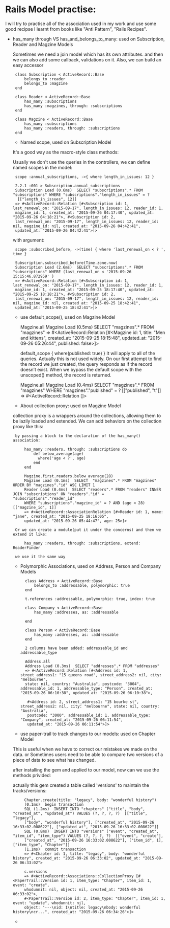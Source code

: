 Rails Model practise:
================================

I will try to practise all of the association used in my work and use some good recipse I learnt from books like
"Anti Pattern", "Rails Recipes". 

 - has_many through VS has_and_belongs_to_many: used on Subscription, Reader and Magzine Models
 
   Sometimes we need a join model which has its own attributes. and then we can also add some callback, validations on it. 
   Also, we can build an easy accessor 
   
   		class Subscription < ActiveRecord::Base
  			belongs_to :reader
  			belongs_to :magzine
		end
		
		class Reader < ActiveRecord::Base
  			has_many :subscriptions
  			has_many :magzines, through: :subscriptions
		end
		
		class Magzine < ActiveRecord::Base
  			has_many :subscriptions
  			has_many :readers, through: :subscriptions
		end
	
	- Named scope, used on Subscription Model
	
	It's a good way as the macro-style class methods: 
	
	Usually we don't use the queries in the controllers, we can define named scopes in the model:
	
		scope :annual_subscriptions, ->{ where length_in_issues: 12 }
	
		2.2.1 :001 > Subscription.annual_subscriptions
  		Subscription Load (0.6ms)  SELECT "subscriptions".* FROM "subscriptions" WHERE "subscriptions"."length_in_issues" = ? 
  		 [["length_in_issues", 12]]
 		=> #<ActiveRecord::Relation [#<Subscription id: 1, last_renewal_on: "2015-09-17", length_in_issues: 12, reader_id: 1, 
 		magzine_id: 1, created_at: "2015-09-26 04:17:40", updated_at: "2015-09-26 04:18:21">, #<Subscription id: 2, 
 		last_renewal_on: "2015-09-17", length_in_issues: 12, reader_id: nil, magzine_id: nil, created_at: "2015-09-26 04:42:41", 
 		updated_at: "2015-09-26 04:42:41">]> 
 	
 	with argument:
 	 
 		scope :subscribed_before, ->(time) { where 'last_renewal_on < ? ', time }
 		
 		Subscription.subscribed_before(Time.zone.now)
  		Subscription Load (2.6ms)  SELECT "subscriptions".* FROM "subscriptions" WHERE (last_renewal_on < '2015-09-26 15:15:46.872959' )
 		=> #<ActiveRecord::Relation [#<Subscription id: 1, last_renewal_on: "2015-09-17", length_in_issues: 12, reader_id: 1, 
 		magzine_id: 1, created_at: "2015-09-25 18:17:40", updated_at: "2015-09-25 18:18:21">, #<Subscription id: 2, 
 		last_renewal_on: "2015-09-17", length_in_issues: 12, reader_id: nil, magzine_id: nil, created_at: "2015-09-25 18:42:41", 
 		updated_at: "2015-09-25 18:42:41">]> 
 		
 	- use default_scope(), used on Magzine Model
 	
 		Magzine.all
  		Magzine Load (0.5ms)  SELECT "magzines".* FROM "magzines"
 		=> #<ActiveRecord::Relation [#<Magzine id: 1, title: "Men and kittens", created_at: "2015-09-25 18:15:48", 
 		updated_at: "2015-09-26 05:26:44", published: false>]> 
 		
 		default_scope { where(published: true) }
 		It will apply to all of the queries. Actually this is not used widely. On our first attempt to find the record we just created, 
 		the query responds as if the record doesn’t exist. When we bypass the default scope with the unscoped() method, the record is returned.
 		
 		Magzine.all
  		Magzine Load (0.4ms)  SELECT "magzines".* FROM "magzines" WHERE "magzines"."published" = ?  [["published", "t"]]
 		=> #<ActiveRecord::Relation []> 
 		
 	- About collection proxy: used on Magzine Model
 	
 	collection proxy is a wrappers around the collections, allowing them to be lazily loaded and extended. 
 	We can add behaviors on the collection proxy like this: 
	 	
	 	by passing a block to the declaration of the has_many() association: 
	 	
		 	has_many :readers, through: :subscriptions do
			    def below_average(age)
			      where('age < ?', age)
			    end
		  	end
	 	
	 		Magzine.first.readers.below_average(28)
	  		Magzine Load (0.1ms)  SELECT  "magzines".* FROM "magzines"  ORDER BY "magzines"."id" ASC LIMIT 1
	  		Reader Load (0.4ms)  SELECT "readers".* FROM "readers" INNER JOIN "subscriptions" ON "readers"."id" = "subscriptions"."reader_id" 
	  		WHERE "subscriptions"."magzine_id" = ? AND (age < 28)  [["magzine_id", 1]]
	 		=> #<ActiveRecord::AssociationRelation [#<Reader id: 1, name: "jane", created_at: "2015-09-25 18:16:05", 
	 		updated_at: "2015-09-26 05:44:47", age: 25>]> 
 		
 		Or we can create a module(put it under the concerns) and then we extend it like:
 		
 			has_many :readers, through: :subscriptions, extend: ReaderFinder
 		
 		we use it the same way
 		
 	- Polymorphic Associations,  used on Address, Person and Company Models
 	
 			class Address < ActiveRecord::Base
  				belongs_to :addressable, polymorphic: true
			end
			
			t.references :addressable, polymorphic: true, index: true
			
			class Company < ActiveRecord::Base
  				has_many :addresses, as: :addressable
  
			end
			
			class Person < ActiveRecord::Base
  				has_many :addresses, as: :addressable
			end
 		
			2 columns have been added: addressable_id and addressable_type
			
			Address.all
  			Address Load (0.3ms)  SELECT "addresses".* FROM "addresses"
 			=> #<ActiveRecord::Relation [#<Address id: 1, street_address1: "15 queens road", street_address2: nil, city: "melbourne", 
 			state: nil, country: "Australia", postcode: "3004", addressable_id: 1, addressable_type: "Person", created_at: "2015-09-26 06:10:38", updated_at: "2015-09-26 06:10:38">,
 			 
 			 #<Address id: 2, street_address1: "15 bourke st", street_address2: nil, city: "melbourne", state: nil, country: "Australia", 
 			 postcode: "3000", addressable_id: 1, addressable_type: "Company", created_at: "2015-09-26 06:11:54", 
 			 updated_at: "2015-09-26 06:11:54">]>
 	
 	- use paper-trail to track changes to our models: used on Chapter Model
 	
 	This is useful when we have to correct our mistakes we made on the data. or Sometimes users need to be able to compare two versions 
 	of a piece of data to see what has changed.
 	
 	after installing the gem and applied to our model, now can we use the methods privided: 
 			
 	actually this gem created a table called 'versions' to maintain the tracks/versions: 
 			
 			Chapter.create(title: "legacy", body: "wonderful history")
   			(0.1ms)  begin transaction
  			SQL (1.2ms)  INSERT INTO "chapters" ("title", "body", "created_at", "updated_at") VALUES (?, ?, ?, ?)  [["title", "legacy"], 
  			["body", "wonderful history"], ["created_at", "2015-09-26 16:33:02.008622"], ["updated_at", "2015-09-26 16:33:02.008622"]]
  			SQL (0.8ms)  INSERT INTO "versions" ("event", "created_at", "item_id", "item_type") VALUES (?, ?, ?, ?)  [["event", "create"], 
  			["created_at", "2015-09-26 16:33:02.008622"], ["item_id", 1], ["item_type", "Chapter"]]
   			(1.1ms)  commit transaction
 			=> #<Chapter id: 1, title: "legacy", body: "wonderful history", created_at: "2015-09-26 06:33:02", updated_at: "2015-09-26 06:33:02">
 			
 			c.versions
 			=> #<ActiveRecord::Associations::CollectionProxy [#<PaperTrail::Version id: 1, item_type: "Chapter", item_id: 1, event: "create", 
 			whodunnit: nil, object: nil, created_at: "2015-09-26 06:33:02">, 
 			#<PaperTrail::Version id: 2, item_type: "Chapter", item_id: 1, event: "update", whodunnit: nil, 
 			object: "---\nid: 1\ntitle: legacy\nbody: wonderful history\ncr...", created_at: "2015-09-26 06:34:26">]>
 			
 	- 
   
